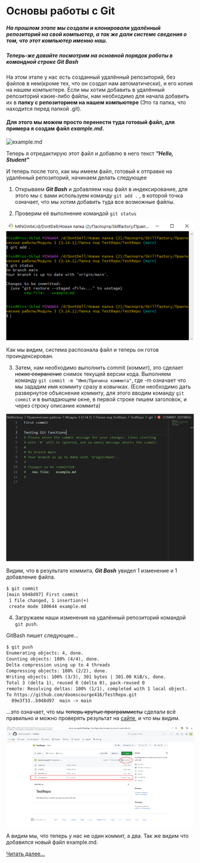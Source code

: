 # Основы работы с Git 

##### На прошлом этапе мы создали и клонировали удалённый репозиторий на свой компьютер, а так же дали системе сведения о том, что этот компьютер именно наш.

##### Теперь-же давайте посмотрим на основной порядок работы в командной строке ***Git Bash***

На этом этапе у нас есть созданный удалённый репозиторий, без файлов в нем(кроме тех, что он создал нам автоматически), и его копия на нашем компьютере. Если мы хотим добавить в удалённый репозиторий какие-либо файлы, нам необходимо для начала добавить их в **папку с репозиторием на нашем компьютере** (Это та папка, что находится перед папкой .git).

#### Для этого мы можем просто перенести туда готовый файл, для примера я создам файл *example.md*. 

![example.md](./photos/exapmpleFile.png)

Теперь я отредактирую этот файл и добавлю в него текст ***"Hello, Student"***

И теперь после того, как мы имеем файл, готовый к отправке на удалённый репозиторий, начинаем делать следующее

1. Открываем ***Git Bash*** и добавляем наш файл в индексирование, для этого мы с вами используем команду ``git add .`` , в которой точка означает, что мы хотим добавить туда все возможные файлы.

2. Проверим её выполнение командой ``git status``

![](./photos/gitstatus.png)

Как мы видим, система распознала файл и теперь он готов проиндексирован.

3. Затем, нам необходимо выполнить commit (коммит), это сделает ~~некое сохранение~~ снимок текущей версии кода. Выполняем команду ``git commit -m "Имя/Причина коммита"``, где -m означает что мы зададим имя коммиту сразу в ковычках. (Если необходимо дать развернутое объяснение коммиту, для этого вводим команду ``git commit`` и в выпадающем окне, в первой строке пишем заголовок, и через строку описание коммита)

![](./photos/gitcommit.png)


Видим, что в результате коммита, ***Git Bash*** увидел 1 изменение и 1 добавление файла.
~~~
$ git commit
[main b948d97] First commit
 1 file changed, 1 insertion(+)
 create mode 100644 example.md
 ~~~

 4. Загружаем наши изменения на удалённый репозиторий командой ``git push``.
 
 GitBash пишет следующее...

 ~~~
 $ git push
Enumerating objects: 4, done.
Counting objects: 100% (4/4), done.
Delta compression using up to 4 threads
Compressing objects: 100% (2/2), done.
Writing objects: 100% (3/3), 301 bytes | 301.00 KiB/s, done.
Total 3 (delta 1), reused 0 (delta 0), pack-reused 0
remote: Resolving deltas: 100% (1/1), completed with 1 local object.
To https://github.com/doomscourge416/TestRepo.git
   09e3f33..b948d97  main -> main
 ~~~
...это означает, что мы ~~теперь крутые программисты~~ сделали всё правильно и можно проверять результат на [сайте](https://github.com/), и что мы видим.

![](./photos/gitpushend.png)

А видим мы, что теперь у нас не один коммит, а два. Так же видим что добавился новый файл example.md.

[Читать далее...](./gitessentials32.md)


